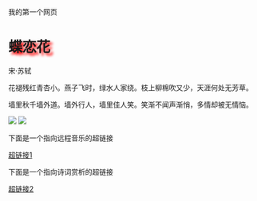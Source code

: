 <!DOCTYPE html>
<html lang="zh-cn">
<head>
	<meta charset="utf-8"/>
	<tite>我的第一个网页</tite>
	<link href="styles/test.css"rel="stylesheet"type="text/css"/>
</head>
<head>
<style>
h1
{
text-shadow: 5px 5px 5px #FF0000;
}
</style>
</head>
<boby>
	<h1>蝶恋花</h1>
	<p>宋·苏轼
	<p>花褪残红青杏小。燕子飞时，绿水人家绕。枝上柳棉吹又少，天涯何处无芳草。</p>
	<p>墙里秋千墙外道。墙外行人，墙里佳人笑。笑渐不闻声渐悄，多情却被无情恼。</p>
</boby>
<boby>
<img src="http://p5.itc.cn/q_70/images03/20200915/e3789953e6cb4dcdbe4b1e39cae05386.png">
<img src="https://gss0.baidu.com/-fo3dSag_xI4khGko9WTAnF6hhy/zhidao/wh%3D600%2C800/sign=e3c986c11b3853438c9a8f27a3239c46/4d086e061d950a7bd4eb3b6901d162d9f3d3c945.jpg">
    <p>下面是一个指向远程音乐的超链接</p>
<a href="https://y.qq.com/n/yqq/album/004TRGSn04W2so.html">超链接1</a>
    <p>下面是一个指向诗词赏析的超链接</p>
<a href="http://www.zhongguoshici.com/shici/details/46991">超链接2</a>
</boby>
